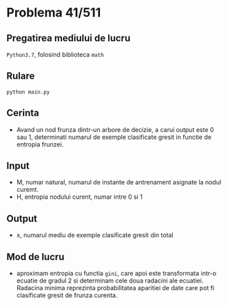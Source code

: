 # Problema 41/511

## Pregatirea mediului de lucru
`Python3.7`, folosind biblioteca `math`

## Rulare
```
python main.py
```
## Cerinta
  * Avand un nod frunza dintr-un arbore de decizie, a carui output este 0 sau 1, determinati numarul de exemple clasificate gresit in functie de entropia frunzei.
## Input
  * M, numar natural, numarul de instante de antrenament asignate la nodul curemt.
  * H, entropia nodului curent, numar intre 0 si 1
## Output
  * x, numarul mediu de exemple clasificate gresit din total
## Mod de lucru
  * aproximam entropia cu functia `gini`, care apoi este transformata intr-o ecuatie de gradul 2 si determinam cele doua radacini ale ecuatiei. Radacina minima reprezinta probabilitatea aparitiei de date care pot fi clasificate gresit de frunza curenta. 

